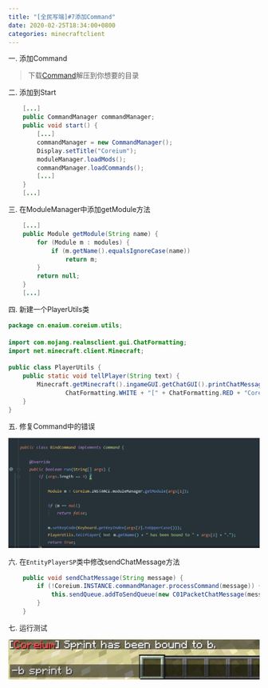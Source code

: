 ```yaml
---
title: "[全民写端]#7添加Command"
date: 2020-02-25T18:34:00+0800
categories: minecraftclient
---
```

一. 添加Command
> 下载[Command](/assets/minecraftclient/command.zip)解压到你想要的目录


二. 添加到Start

```java
    [...]
    public CommandManager commandManager;
    public void start() {
        [...]
        commandManager = new CommandManager();
        Display.setTitle("Coreium");
        moduleManager.loadMods();
        commandManager.loadCommands();
        [...]
    }
    [...]
```

三. 在ModuleManager中添加getModule方法
```java
    [...]
    public Module getModule(String name) {
        for (Module m : modules) {
            if (m.getName().equalsIgnoreCase(name))
                return m;
        }
        return null;
    }
    [...]
```

四. 新建一个PlayerUtils类
```java
package cn.enaium.coreium.utils;

import com.mojang.realmsclient.gui.ChatFormatting;
import net.minecraft.client.Minecraft;

public class PlayerUtils {
    public static void tellPlayer(String text) {
        Minecraft.getMinecraft().ingameGUI.getChatGUI().printChatMessage(new ChatComponentText(
                ChatFormatting.WHITE + "[" + ChatFormatting.RED + "Coreium" + ChatFormatting.WHITE + "] " + text));
    }
}
```

五. 修复Command中的错误

![7-1](/assets/minecraftclient/7-1.png)

六. 在`EntityPlayerSP`类中修改sendChatMessage方法
```java
    public void sendChatMessage(String message) {
        if (!Coreium.INSTANCE.commandManager.processCommand(message)) {
            this.sendQueue.addToSendQueue(new C01PacketChatMessage(message));
        }
    }
```

七. 运行测试

![7-2](/assets/minecraftclient/7-2.png)
